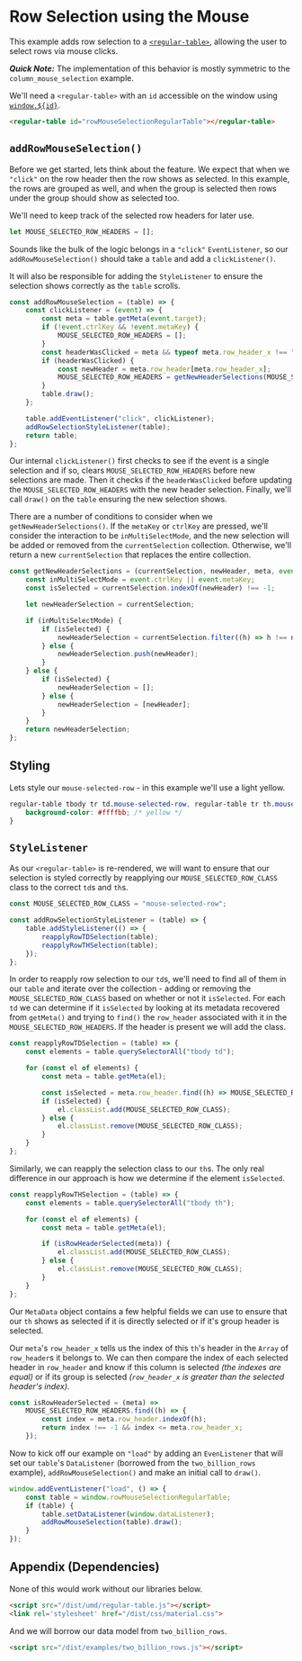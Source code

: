 # Row Selection using the Mouse

This example adds row selection to a [`<regular-table>`](https://github.com/jpmorganchase/regular-table),
allowing the user to select rows via mouse clicks.

**_Quick Note:_** The implementation of this behavior is mostly symmetric to the `column_mouse_selection` example.

We'll need a `<regular-table>` with an `id` accessible on the window using [`window.${id}`](https://stackoverflow.com/questions/18713272/why-do-dom-elements-exist-as-properties-on-the-window-object).

```html
<regular-table id="rowMouseSelectionRegularTable"></regular-table>
```
## `addRowMouseSelection()`
Before we get started, lets think about the feature. We expect that when we `"click"`
on the row header then the row shows as selected.
In this example, the rows are grouped as well, and when the
group is selected then rows under the group should show as selected too.

We'll need to keep track of the selected row headers for later use.
```javascript
let MOUSE_SELECTED_ROW_HEADERS = [];
```
Sounds like the bulk of the logic belongs in a `"click"` `EventListener`, so our
`addRowMouseSelection()` should take a `table` and add a `clickListener()`. 

It will also be responsible for adding the `StyleListener` to ensure the selection
shows correctly as the `table` scrolls.
```javascript
const addRowMouseSelection = (table) => {
    const clickListener = (event) => {
        const meta = table.getMeta(event.target);
        if (!event.ctrlKey && !event.metaKey) {
            MOUSE_SELECTED_ROW_HEADERS = [];
        }
        const headerWasClicked = meta && typeof meta.row_header_x !== "undefined" && meta.row_header;
        if (headerWasClicked) {
            const newHeader = meta.row_header[meta.row_header_x];
            MOUSE_SELECTED_ROW_HEADERS = getNewHeaderSelections(MOUSE_SELECTED_ROW_HEADERS, newHeader, meta, event);
        }
        table.draw();
    };

    table.addEventListener("click", clickListener);
    addRowSelectionStyleListener(table);
    return table;
};
```
Our internal `clickListener()` first checks to see if the event is a single selection
and if so, clears `MOUSE_SELECTED_ROW_HEADERS` before new selections are made.
Then it checks if the `headerWasClicked` before updating the `MOUSE_SELECTED_ROW_HEADERS`
with the new header selection. Finally, we'll call `draw()` on the `table` ensuring
the new selection shows.

There are a number of conditions to consider when we `getNewHeaderSelections()`.
If the `metaKey` or `ctrlKey` are pressed, we'll consider the interaction to be
`inMultiSelectMode`, and the new selection will be added or removed from the `currentSelection`
collection. Otherwise, we'll return a new `currentSelection` that replaces the entire
collection.
```javascript
const getNewHeaderSelections = (currentSelection, newHeader, meta, event) => {
    const inMultiSelectMode = event.ctrlKey || event.metaKey;
    const isSelected = currentSelection.indexOf(newHeader) !== -1;

    let newHeaderSelection = currentSelection;

    if (inMultiSelectMode) {
        if (isSelected) {
            newHeaderSelection = currentSelection.filter((h) => h !== newHeader);
        } else {
            newHeaderSelection.push(newHeader);
        }
    } else {
        if (isSelected) {
            newHeaderSelection = [];
        } else {
            newHeaderSelection = [newHeader];
        }
    }
    return newHeaderSelection;
};
```
## Styling
Lets style our `mouse-selected-row` - in this example we'll use a light yellow.
```css
regular-table tbody tr td.mouse-selected-row, regular-table tr th.mouse-selected-row {
    background-color: #ffffbb; /* yellow */
}
```

## `StyleListener`
As our `<regular-table>` is re-rendered, we will want to ensure that our selection
is styled correctly by reapplying our `MOUSE_SELECTED_ROW_CLASS` class to the correct
`td`s and `th`s.
```javascript
const MOUSE_SELECTED_ROW_CLASS = "mouse-selected-row";

const addRowSelectionStyleListener = (table) => {
    table.addStyleListener(() => {
        reapplyRowTDSelection(table);
        reapplyRowTHSelection(table);
    });
};
```
In order to reapply row selection to our `td`s, we'll need to find all of them in
our `table` and iterate over the collection - adding or removing the `MOUSE_SELECTED_ROW_CLASS`
based on whether or not it `isSelected`. For each `td` we can determine if it `isSelected`
by looking at its metadata recovered from `getMeta()` and trying to `find()` the
`row_header` associated with it in the `MOUSE_SELECTED_ROW_HEADERS`. If the header
is present we will add the class.
```javascript
const reapplyRowTDSelection = (table) => {
    const elements = table.querySelectorAll("tbody td");

    for (const el of elements) {
        const meta = table.getMeta(el);

        const isSelected = meta.row_header.find((h) => MOUSE_SELECTED_ROW_HEADERS.indexOf(h) !== -1);
        if (isSelected) {
            el.classList.add(MOUSE_SELECTED_ROW_CLASS);
        } else {
            el.classList.remove(MOUSE_SELECTED_ROW_CLASS);
        }
    }
};
```
Similarly, we can reapply the selection class to our `th`s. The only real difference
in our approach is how we determine if the element `isSelected`.
```javascript
const reapplyRowTHSelection = (table) => {
    const elements = table.querySelectorAll("tbody th");

    for (const el of elements) {
        const meta = table.getMeta(el);

        if (isRowHeaderSelected(meta)) {
            el.classList.add(MOUSE_SELECTED_ROW_CLASS);
        } else {
            el.classList.remove(MOUSE_SELECTED_ROW_CLASS);
        }
    }
};
```
Our `MetaData` object contains a few helpful fields we can use to ensure that our
`th` shows as selected if it is directly selected or if it's group header is selected.

Our `meta`'s `row_header_x` tells us the index of this `th`'s header in the `Array`
of `row_header`s it belongs to. We can then compare the index of each selected
header in `row_header` and know if this column is selected _(the indexes are equal)_
or if its group is selected  _(`row_header_x` is greater than the selected header's
index)_.
```javascript
const isRowHeaderSelected = (meta) =>
    MOUSE_SELECTED_ROW_HEADERS.find((h) => {
        const index = meta.row_header.indexOf(h);
        return index !== -1 && index <= meta.row_header_x;
    });
```
Now to kick off our example on `"load"` by adding an `EvenListener` that will set
our `table`'s `DataListener` (borrowed from the `two_billion_rows` example),
`addRowMouseSelection()` and make an initial call to `draw()`.
```javascript
window.addEventListener("load", () => {
    const table = window.rowMouseSelectionRegularTable;
    if (table) {
        table.setDataListener(window.dataListener);
        addRowMouseSelection(table).draw();
    }
});
```

## Appendix (Dependencies)

None of this would work without our libraries below.

```html
<script src="/dist/umd/regular-table.js"></script>
<link rel='stylesheet' href="/dist/css/material.css">
```

And we will borrow our data model from `two_billion_rows`.

```html
<script src="/dist/examples/two_billion_rows.js"></script>
```
